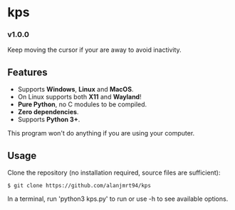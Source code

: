 # kps

### v1.0.0

Keep moving the cursor if your are away to avoid inactivity.

## Features

- Supports **Windows**, **Linux** and **MacOS**.
- On Linux supports both **X11** and **Wayland**!
- **Pure Python**, no C modules to be compiled.
- **Zero dependencies**.
- Supports **Python 3+**.

This program won't do anything if you are using your computer.

## Usage

Clone the repository (no installation required, source files are sufficient):

    $ git clone https://github.com/alanjmrt94/kps

In a terminal, run 'python3 kps.py' to run or use -h to see available options.
